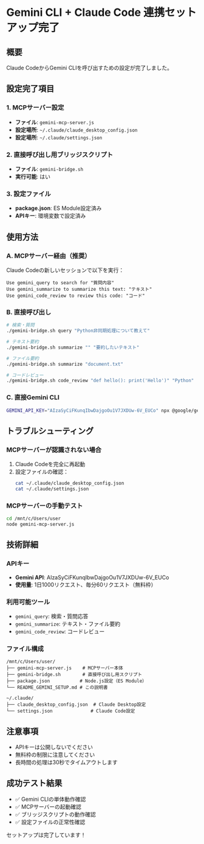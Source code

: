 # Gemini CLI + Claude Code 連携セットアップ完了

## 概要
Claude CodeからGemini CLIを呼び出すための設定が完了しました。

## 設定完了項目

### 1. MCPサーバー設定
- **ファイル**: `gemini-mcp-server.js`
- **設定場所**: `~/.claude/claude_desktop_config.json`
- **設定場所**: `~/.claude/settings.json`

### 2. 直接呼び出し用ブリッジスクリプト
- **ファイル**: `gemini-bridge.sh`
- **実行可能**: はい

### 3. 設定ファイル
- **package.json**: ES Module設定済み
- **APIキー**: 環境変数で設定済み

## 使用方法

### A. MCPサーバー経由（推奨）
Claude Codeの新しいセッションで以下を実行：
```
Use gemini_query to search for "質問内容"
Use gemini_summarize to summarize this text: "テキスト"
Use gemini_code_review to review this code: "コード"
```

### B. 直接呼び出し
```bash
# 検索・質問
./gemini-bridge.sh query "Python非同期処理について教えて"

# テキスト要約
./gemini-bridge.sh summarize "" "要約したいテキスト"

# ファイル要約
./gemini-bridge.sh summarize "document.txt"

# コードレビュー
./gemini-bridge.sh code_review "def hello(): print('Hello')" "Python"
```

### C. 直接Gemini CLI
```bash
GEMINI_API_KEY="AIzaSyCiFKunqIbwDajgoOu1V7JXDUw-6V_EUCo" npx @google/gemini-cli -p "質問内容"
```

## トラブルシューティング

### MCPサーバーが認識されない場合
1. Claude Codeを完全に再起動
2. 設定ファイルの確認：
   ```bash
   cat ~/.claude/claude_desktop_config.json
   cat ~/.claude/settings.json
   ```

### MCPサーバーの手動テスト
```bash
cd /mnt/c/Users/user
node gemini-mcp-server.js
```

## 技術詳細

### APIキー
- **Gemini API**: AIzaSyCiFKunqIbwDajgoOu1V7JXDUw-6V_EUCo
- **使用量**: 1日1000リクエスト、毎分60リクエスト（無料枠）

### 利用可能ツール
- `gemini_query`: 検索・質問応答
- `gemini_summarize`: テキスト・ファイル要約
- `gemini_code_review`: コードレビュー

### ファイル構成
```
/mnt/c/Users/user/
├── gemini-mcp-server.js    # MCPサーバー本体
├── gemini-bridge.sh        # 直接呼び出し用スクリプト
├── package.json           # Node.js設定（ES Module）
└── README_GEMINI_SETUP.md # この説明書

~/.claude/
├── claude_desktop_config.json  # Claude Desktop設定
└── settings.json              # Claude Code設定
```

## 注意事項
- APIキーは公開しないでください
- 無料枠の制限に注意してください
- 長時間の処理は30秒でタイムアウトします

## 成功テスト結果
- ✅ Gemini CLIの単体動作確認
- ✅ MCPサーバーの起動確認
- ✅ ブリッジスクリプトの動作確認
- ✅ 設定ファイルの正常性確認

セットアップは完了しています！